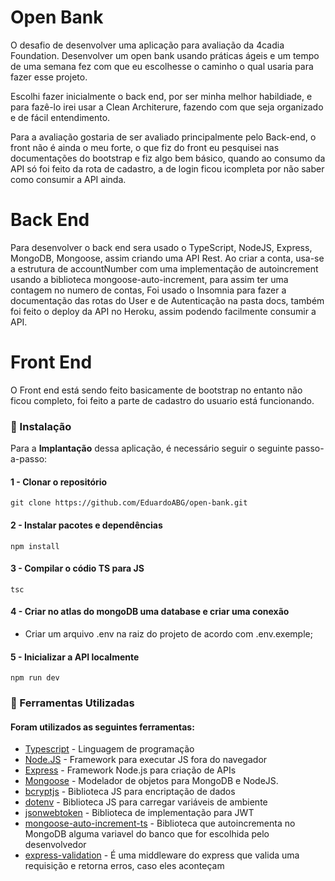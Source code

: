 # Open Bank

O desafio de desenvolver uma aplicação para avaliação da 4cadia Foundation.
Desenvolver um open bank usando práticas ágeis e um tempo de uma semana fez com que eu escolhesse o caminho o qual usaria para fazer esse projeto.

Escolhi fazer inicialmente o back end, por ser minha melhor habildiade, e para fazê-lo irei usar a Clean Architerure, fazendo com que seja organizado e de fácil entendimento.

Para a avaliação gostaria de ser avaliado principalmente pelo Back-end, o front não é ainda o meu forte, o que fiz do front eu pesquisei nas documentações do bootstrap e fiz algo bem básico, quando ao consumo da API só foi feito da rota de cadastro, a de login ficou icompleta por não saber como consumir a API ainda.

# Back End

Para desenvolver o back end sera usado o TypeScript, NodeJS, Express, MongoDB, Mongoose, assim criando uma API Rest.
Ao criar a conta, usa-se a estrutura de accountNumber com uma implementação de autoincrement usando a biblioteca mongoose-auto-increment, para assim ter uma contagem no numero de contas, Foi usado o Insomnia para fazer a documentação das rotas do User e de Autenticação na pasta docs, também foi feito o deploy da API no Heroku, assim podendo facilmente consumir a API.

# Front End

O Front end está sendo feito basicamente de bootstrap no entanto não ficou completo, foi feito a parte de cadastro do usuario está funcionando.

### 🔧 Instalação

Para a **Implantação** dessa aplicação, é necessário seguir o seguinte passo-a-passo:

#### 1 - Clonar o repositório

```
git clone https://github.com/EduardoABG/open-bank.git
```

#### 2 - Instalar pacotes e dependências

```
npm install
```

#### 3 - Compilar o códio TS para JS

```
tsc
```

#### 4 - Criar no atlas do mongoDB uma database e criar uma conexão

- Criar um arquivo .env na raiz do projeto de acordo com .env.exemple;

#### 5 - Inicializar a API localmente

```
npm run dev
```

### 🔧 Ferramentas Utilizadas

#### Foram utilizados as seguintes ferramentas:

- [Typescript](https://www.typescriptlang.org/) - Linguagem de programação
- [Node.JS](https://nodejs.org/en/) - Framework para executar JS fora do navegador
- [Express](https://expressjs.com/pt-br/) - Framework Node.js para criação de APIs
- [Mongoose](https://mongoosejs.com/) - Modelador de objetos para MongoDB e NodeJS.
- [bcryptjs](https://www.npmjs.com/package/bcryptjs) - Biblioteca JS para encriptação de dados
- [dotenv](https://www.npmjs.com/package/dotenv) - Biblioteca JS para carregar variáveis de ambiente
- [jsonwebtoken](https://www.npmjs.com/package/jsonwebtoken) - Biblioteca de implementação para JWT
- [mongoose-auto-increment-ts](https://www.npmjs.com/package/mongoose-auto-increment-ts) - Biblioteca que autoincrementa no MongoDB alguma variavel do banco que for escolhida pelo desenvolvedor
- [express-validation](https://www.npmjs.com/package/express-validation) - É uma middleware do express que valida uma requisição e retorna erros, caso eles aconteçam
